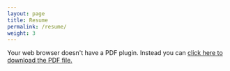 ```yaml
---
layout: page
title: Resume
permalink: /resume/
weight: 3
---
```


<object data="https://ivanovmandevivan.github.io/assets/resume_cv.pdf" type="application/pdf" width="100%" height="800px">
  <p>Your web browser doesn't have a PDF plugin.
  Instead you can <a href="https://ivanovmandevivan.github.io/assets/resume_cv.pdf">click here to
  download the PDF file.</a></p>
</object>
